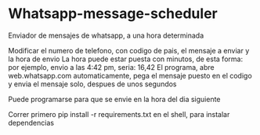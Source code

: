 # Whatsapp-message-scheduler
Enviador de mensajes de whatsapp, a una hora determinada

Modificar el numero de telefono, con codigo de pais, el mensaje a enviar y la hora de envio
La hora puede estar puesta con minutos, de esta forma: por ejemplo, envio a las 4:42 pm, seria: 16,42
El programa, abre web.whatsapp.com automaticamente, pega el mensaje puesto en el codigo y envia el mensaje solo, despues de unos segundos

Puede programarse para que se envie en la hora del dia siguiente

Correr primero pip install -r requirements.txt en el shell, para instalar dependencias
